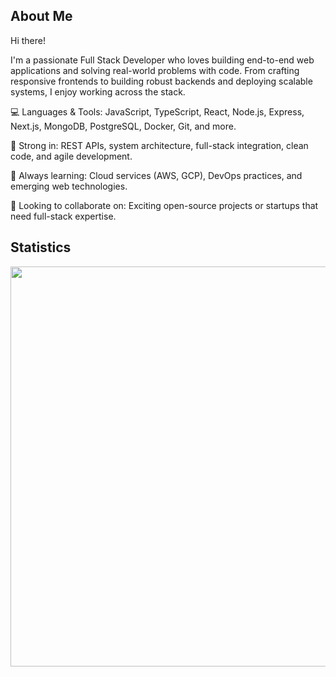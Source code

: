 ## About Me <br/>
Hi there! <br/>

I'm a passionate Full Stack Developer who loves building end-to-end web applications and solving real-world problems with code. From crafting responsive frontends to building robust backends and deploying scalable systems, I enjoy working across the stack.

💻 Languages & Tools: JavaScript, TypeScript, React, Node.js, Express, Next.js, MongoDB, PostgreSQL, Docker, Git, and more.

🧩 Strong in: REST APIs, system architecture, full-stack integration, clean code, and agile development.

🚀 Always learning: Cloud services (AWS, GCP), DevOps practices, and emerging web technologies.

🌱 Looking to collaborate on: Exciting open-source projects or startups that need full-stack expertise.


</div>

## Statistics

<img width="640" src="http://github-profile-summary-cards.vercel.app/api/cards/profile-details?username={visionary330}&theme={2077}" alt=""/>

